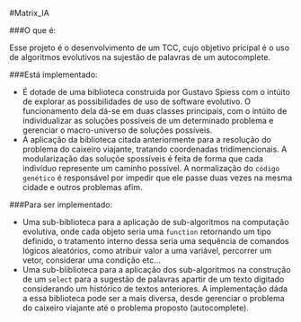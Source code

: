 #Matrix_IA

###O que é:

Esse projeto é o desenvolvimento de um TCC, cujo objetivo pricipal é o uso de algoritmos evolutivos na sujestão de palavras de um autocomplete.

###Está implementado:
- É dotade de uma biblioteca construida por Gustavo Spiess com o intúito de explorar as possibilidades de uso de software evolutivo. O funcionamento dela dá-se em duas classes principais, com o intúito de individualizar as soluções possíveis de um determinado problema e gerenciar o macro-universo de soluções possíveis.
- A aplicação da biblioteca citada anteriormente para a resolução do problema do caixeiro viajante, tratando coordenadas tridimencionais. A modularização das soluçõe spossíveis é feita de forma que cada indivíduo represente um caminho possível. A normalização do `código genético` é responsável por impedir que ele passe duas vezes na mesma cidade e outros problemas afim.

###Para ser implementado:
- Uma sub-biblioteca para a aplicação de sub-algoritmos na computação evolutiva, onde cada objeto seria uma `function` retornando um tipo definido, o tratamento interno dessa seria uma sequência de comandos lógicos aleatórios, como atribuir valor a uma variável, percorrer um vetor, considerar uma condição etc...
- Uma sub-bliblioteca para a aplicação dos sub-algoritmos na construção de um `select` para a sugestão de palavras apartir de um texto digitado considerando um histórico de textos anteriores.
A implementação dáda a essa biblioteca pode ser a mais diversa, desde gerenciar o problema do caixeiro viajante até o problema proposto (autocomplete).
